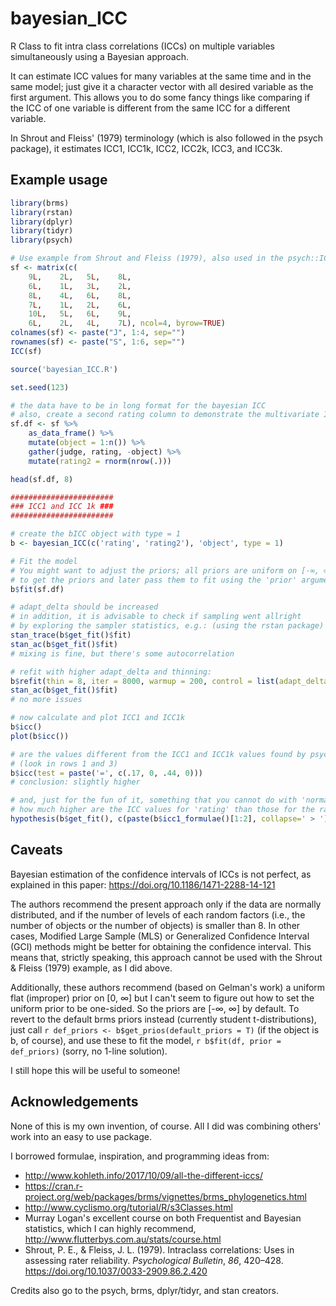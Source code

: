 # bayesian_ICC

R Class to fit intra class correlations (ICCs) on multiple variables simultaneously using a Bayesian approach.

It can estimate ICC values for many variables at the same time and in the same model; just give it a character vector with all desired variable as the first argument. This allows you to do some fancy things like comparing if the ICC of one variable is different from the same ICC for a different variable.

In Shrout and Fleiss' (1979) terminology (which is also followed in the psych package), it estimates ICC1, ICC1k, ICC2, ICC2k, ICC3, and ICC3k.

## Example usage

```r
library(brms)
library(rstan)
library(dplyr)
library(tidyr)
library(psych)

# Use example from Shrout and Fleiss (1979), also used in the psych::ICC() help page
sf <- matrix(c(
    9L,    2L,   5L,    8L,
    6L,    1L,   3L,    2L,
    8L,    4L,   6L,    8L,
    7L,    1L,   2L,    6L,
    10L,   5L,   6L,    9L,
    6L,    2L,   4L,    7L), ncol=4, byrow=TRUE)
colnames(sf) <- paste("J", 1:4, sep="")
rownames(sf) <- paste("S", 1:6, sep="")
ICC(sf)

source('bayesian_ICC.R')

set.seed(123)

# the data have to be in long format for the bayesian ICC
# also, create a second rating column to demonstrate the multivariate ICC
sf.df <- sf %>%
    as_data_frame() %>%
    mutate(object = 1:n()) %>%
    gather(judge, rating, -object) %>%
    mutate(rating2 = rnorm(nrow(.)))

head(sf.df, 8)

#######################
### ICC1 and ICC 1k ###
#######################

# create the bICC object with type = 1
b <- bayesian_ICC(c('rating', 'rating2'), 'object', type = 1)

# Fit the model
# You might want to adjust the priors; all priors are uniform on [-∞, ∞] by default, run b$get_priors(df.df)
# to get the priors and later pass them to fit using the 'prior' argument, e.g. b$fit(sf.df, prior = b$get_priors(df.df))
b$fit(sf.df)

# adapt_delta should be increased
# in addition, it is advisable to check if sampling went allright
# by exploring the sampler statistics, e.g.: (using the rstan package)
stan_trace(b$get_fit()$fit)
stan_ac(b$get_fit()$fit)
# mixing is fine, but there's some autocorrelation

# refit with higher adapt_delta and thinning:
b$refit(thin = 8, iter = 8000, warmup = 200, control = list(adapt_delta = .99))
stan_ac(b$get_fit()$fit)
# no more issues

# now calculate and plot ICC1 and ICC1k
b$icc()
plot(b$icc())

# are the values different from the ICC1 and ICC1k values found by psych::ICC()?
# (look in rows 1 and 3)
b$icc(test = paste('=', c(.17, 0, .44, 0)))
# conclusion: slightly higher

# and, just for the fun of it, something that you cannot do with 'normal' ICC values:
# how much higher are the ICC values for 'rating' than those for the randomly generated 'rating2'?
hypothesis(b$get_fit(), c(paste(b$icc1_formulae()[1:2], collapse=' > '), paste(b$icc1_formulae()[3:4], collapse=' > ')), class=NULL)
```

## Caveats

Bayesian estimation of the confidence intervals of ICCs is not perfect, as explained in this paper: https://doi.org/10.1186/1471-2288-14-121

The authors recommend the present approach only if the data are normally distributed, and if the number of levels of each random factors (i.e., the number of objects or the number of objects) is smaller than 8. In other cases, Modified Large Sample (MLS) or Generalized Confidence Interval (GCI) methods might be better for obtaining the confidence interval. This means that, strictly speaking, this approach cannot be used with the Shrout & Fleiss (1979) example, as I did above.

Additionally, these authors recommend (based on Gelman's work) a uniform flat (improper) prior on [0, ∞] but I can't seem to figure out how to set the uniform prior to be one-sided. So the priors are [-∞, ∞] by default. To revert to the default brms priors instead (currently student t-distributions), just call `r def_priors <- b$get_prios(default_priors = T)` (if the object is b, of course), and use these to fit the model, `r b$fit(df, prior = def_priors)` (sorry, no 1-line solution).

I still hope this will be useful to someone!

## Acknowledgements

None of this is my own invention, of course. All I did was combining others' work into an easy to use package.

I borrowed formulae, inspiration, and programming ideas from:

* http://www.kohleth.info/2017/10/09/all-the-different-iccs/
* https://cran.r-project.org/web/packages/brms/vignettes/brms_phylogenetics.html
* http://www.cyclismo.org/tutorial/R/s3Classes.html
* Murray Logan's excellent course on both Frequentist and Bayesian statistics, which I can highly recommend, http://www.flutterbys.com.au/stats/course.html
* Shrout, P. E., & Fleiss, J. L. (1979). Intraclass correlations: Uses in assessing rater reliability. *Psychological Bulletin*, *86*, 420–428. https://doi.org/10.1037/0033-2909.86.2.420

Credits also go to the psych, brms, dplyr/tidyr, and stan creators.
